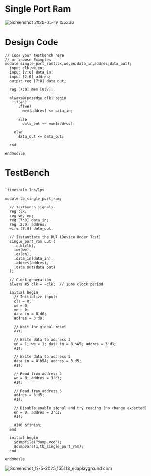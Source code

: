 # Single Port Ram
![Screenshot 2025-05-19 155236](https://github.com/user-attachments/assets/66dff3b3-e079-4afe-b594-931412d98d2e)

# Design Code
```
// Code your testbench here
// or browse Examples
module single_port_ram(clk,we,en,data_in,addres,data_out);
  input clk,we,en;
  input [7:0] data_in;
  input [2:0] addres;
  output reg [7:0] data_out;
  
  reg [7:0] mem [0:7];
  
  always@(posedge clk) begin
    if(en)
      if(we)
        mem[addres] <= data_in;
    
      else
        data_out <= mem[addres];
    
    else
      data_out <= data_out;
    
  end
  
endmodule
```

# TestBench
```

`timescale 1ns/1ps

module tb_single_port_ram;

  // Testbench signals
  reg clk;
  reg we, en;
  reg [7:0] data_in;
  reg [2:0] addres;
  wire [7:0] data_out;

  // Instantiate the DUT (Device Under Test)
  single_port_ram uut (
    .clk(clk),
    .we(we),
    .en(en),
    .data_in(data_in),
    .addres(addres),
    .data_out(data_out)
  );

  // Clock generation
  always #5 clk = ~clk;  // 10ns clock period

  initial begin
    // Initialize inputs
    clk = 0;
    we = 0;
    en = 0;
    data_in = 8'd0;
    addres = 3'd0;

    // Wait for global reset
    #10;

    // Write data to address 3
    en = 1; we = 1; data_in = 8'hA5; addres = 3'd3;
    #10;

    // Write data to address 5
    data_in = 8'h5A; addres = 3'd5;
    #10;

    // Read from address 3
    we = 0; addres = 3'd3;
    #10;

    // Read from address 5
    addres = 3'd5;
    #10;

    // Disable enable signal and try reading (no change expected)
    en = 0; addres = 3'd3;
    #10;

    #100 $finish;
  end
  
  initial begin
    $dumpfile("dump.vcd");
    $dumpvars(1,tb_single_port_ram);
  end

endmodule
```

![Screenshot_19-5-2025_155113_edaplayground com](https://github.com/user-attachments/assets/c71ebec0-3bbb-4883-9293-0832dc33a171)



